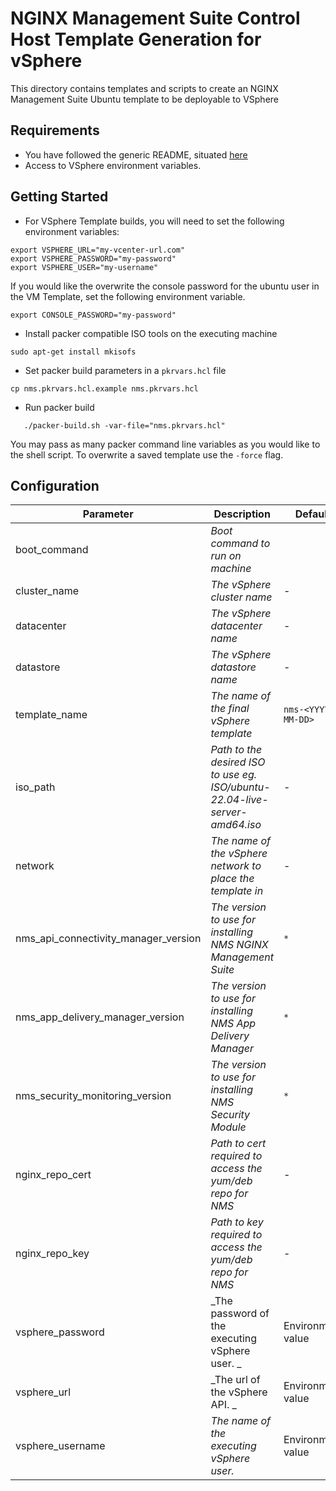 # NGINX Management Suite Control Host Template Generation for vSphere

This directory contains templates and scripts to create an NGINX Management Suite Ubuntu template to be deployable to VSphere

## Requirements

- You have followed the generic README, situated [here](../../README.md)
- Access to VSphere environment variables.

## Getting Started

- For VSphere Template builds, you will need to set the following environment variables:

```shell
export VSPHERE_URL="my-vcenter-url.com"
export VSPHERE_PASSWORD="my-password"
export VSPHERE_USER="my-username"
```

If you would like the overwrite the console password for the ubuntu user in the VM Template, set the following environment variable.

```shell
export CONSOLE_PASSWORD="my-password"
```

- Install packer compatible ISO tools on the executing machine

```shell
sudo apt-get install mkisofs
```

- Set packer build parameters in a `pkrvars.hcl` file

```shell
cp nms.pkrvars.hcl.example nms.pkrvars.hcl
```

- Run packer build

```shell
   ./packer-build.sh -var-file="nms.pkrvars.hcl"
```

You may pass as many packer command line variables as you would like to the shell script.
To overwrite a saved template use the `-force` flag.

## Configuration

| Parameter                            | Description                                                                 | Default                          | Required |
| ------------------------------------ | --------------------------------------------------------------------------- | -------------------------------- | -------- |
| boot_command                         | _Boot command to run on machine_                                            |                                  | No       |
| cluster_name                         | _The vSphere cluster name_                                                  | -                                | Yes      |
| datacenter                           | _The vSphere datacenter name_                                               | -                                | Yes      |
| datastore                            | _The vSphere datastore name_                                                | -                                | Yes      |
| template_name                        | _The name of the final vSphere template_                                    | `nms-<YYYY-MM-DD>`               | No       |
| iso_path                             | _Path to the desired ISO to use eg. ISO/ubuntu-22.04-live-server-amd64.iso_ | -                                | Yes      |
| network                              | _The name of the vSphere network to place the template in_                  | -                                | Yes      |
| nms_api_connectivity_manager_version | _The version to use for installing NMS NGINX Management Suite_              | `*`                              | No       |
| nms_app_delivery_manager_version     | _The version to use for installing NMS App Delivery Manager_                | `*`                              | No       |
| nms_security_monitoring_version      | _The version to use for installing NMS Security Module_                     | `*`                              | No       |
| nginx_repo_cert                      | _Path to cert required to access the yum/deb repo for NMS_                  | -                                | Yes      |
| nginx_repo_key                       | _Path to key required to access the yum/deb repo for NMS_                   | -                                | Yes      |
| vsphere_password                     | _The password of the executing vSphere user. _                              | Environment value                | No       |
| vsphere_url                          | _The url of the vSphere API. _                                              | Environment value                | No       |
| vsphere_username                     | _The name of the executing vSphere user._                                   | Environment value                | No       |
